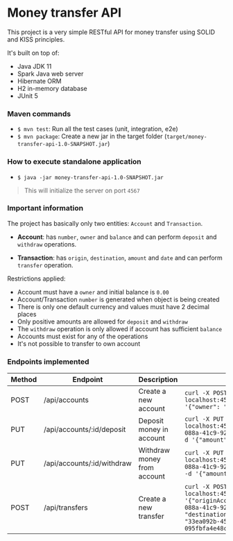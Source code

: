 # Money transfer API
This project is a very simple RESTful API for money transfer using SOLID and KISS principles.

It's built on top of:
- Java JDK 11
- Spark Java web server
- Hibernate ORM
- H2 in-memory database
- JUnit 5

### Maven commands
- `$ mvn test`: Run all the test cases (unit, integration, e2e)
- `$ mvn package`: Create a new jar in the target folder (`target/money-transfer-api-1.0-SNAPSHOT.jar`)

### How to execute standalone application
- `$ java -jar money-transfer-api-1.0-SNAPSHOT.jar`
> This will initialize the server on port `4567`

### Important information
The project has basically only two entities: `Account` and `Transaction`.
- **Account**: has `number`, `owner` and `balance` and can perform `deposit` and `withdraw` operations.

- **Transaction**: has `origin`, `destination`, `amount` and `date` and can perform `transfer` operation.

Restrictions applied:
- Account must have a `owner` and initial balance is `0.00`
- Account/Transaction `number` is generated when object is being created
- There is only one default currency and values must have 2 decimal places
- Only positive amounts are allowed for `deposit` and `withdraw`
- The `withdraw` operation is only allowed if account has sufficient `balance`
- Accounts must exist for any of the operations
- It's not possible to transfer to own account

### Endpoints implemented
|Method|Endpoint|Description|Sample|
|---|---|---|---|
|POST|/api/accounts|Create a new account|`curl -X POST localhost:4567/api/accounts -d '{"owner": "John Doe"}'`|
|PUT|/api/accounts/:id/deposit|Deposit money in account|`curl -X PUT localhost:4567/api/accounts/a3718ab3-088a-41c9-9249-846f823e2760/deposit -d '{"amount": 1000.00}'`|
|PUT|/api/accounts/:id/withdraw|Withdraw money from account|`curl -X PUT localhost:4567/api/accounts/a3718ab3-088a-41c9-9249-846f823e2760/withdraw -d '{"amount": 200}'`|
|POST|/api/transfers|Create a new transfer|`curl -X POST localhost:4567/api/transfers -d '{"originAccountNumber": "a3718ab3-088a-41c9-9249-846f823e2760", "destinationAccountNumber": "33ea092b-45c5-4ff0-a095-095fbfa4e48c", "amount": 250.59}'`|